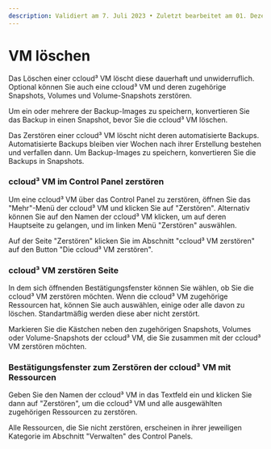 ```yaml
---
description: Validiert am 7. Juli 2023 • Zuletzt bearbeitet am 01. Dezember 2023
---
```


# VM löschen

Das Löschen einer ccloud³ VM löscht diese dauerhaft und unwiderruflich. Optional können Sie auch eine ccloud³ VM und deren zugehörige Snapshots, Volumes und Volume-Snapshots zerstören.

Um ein oder mehrere der Backup-Images zu speichern, konvertieren Sie das Backup in einen Snapshot, bevor Sie die ccloud³ VM löschen.

Das Zerstören einer ccloud³ VM löscht nicht deren automatisierte Backups. Automatisierte Backups bleiben vier Wochen nach ihrer Erstellung bestehen und verfallen dann. Um Backup-Images zu speichern, konvertieren Sie die Backups in Snapshots.



### ccloud³ VM im Control Panel zerstören

Um eine ccloud³ VM über das Control Panel zu zerstören, öffnen Sie das "Mehr"-Menü der ccloud³ VM und klicken Sie auf "Zerstören". Alternativ können Sie auf den Namen der ccloud³ VM klicken, um auf deren Hauptseite zu gelangen, und im linken Menü "Zerstören" auswählen.

Auf der Seite "Zerstören" klicken Sie im Abschnitt "ccloud³ VM zerstören" auf den Button "Die ccloud³ VM zerstören".



### **ccloud³ VM zerstören Seite**

In dem sich öffnenden Bestätigungsfenster können Sie wählen, ob Sie die ccloud³ VM zerstören möchten. Wenn die ccloud³ VM zugehörige Ressourcen hat, können Sie auch auswählen, einige oder alle davon zu löschen. Standartmäßig werden diese aber nicht zerstört.

Markieren Sie die Kästchen neben den zugehörigen Snapshots, Volumes oder Volume-Snapshots der ccloud³ VM, die Sie zusammen mit der ccloud³ VM zerstören möchten.



### **Bestätigungsfenster zum Zerstören der ccloud³ VM mit Ressourcen**

Geben Sie den Namen der ccloud³ VM in das Textfeld ein und klicken Sie dann auf "Zerstören", um die ccloud³ VM und alle ausgewählten zugehörigen Ressourcen zu zerstören.

Alle Ressourcen, die Sie nicht zerstören, erscheinen in ihrer jeweiligen Kategorie im Abschnitt "Verwalten" des Control Panels.
